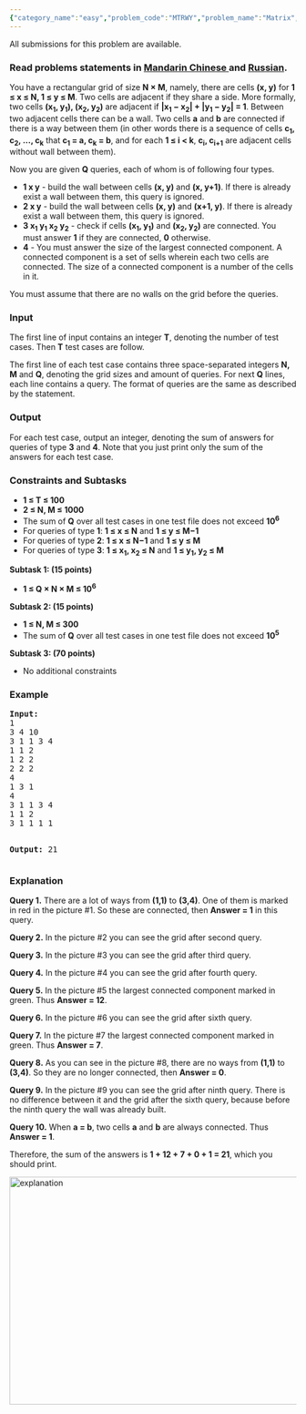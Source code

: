 ```yaml
---
{"category_name":"easy","problem_code":"MTRWY","problem_name":"Matrix","languages_supported":{"0":"ADA","1":"ASM","2":"BASH","3":"BF","4":"C","5":"C99 strict","6":"CAML","7":"CLOJ","8":"CLPS","9":"CPP 4.3.2","10":"CPP 4.9.2","11":"CPP14","12":"CS2","13":"D","14":"ERL","15":"FORT","16":"FS","17":"GO","18":"HASK","19":"ICK","20":"ICON","21":"JAVA","22":"JS","23":"LISP clisp","24":"LISP sbcl","25":"LUA","26":"NEM","27":"NICE","28":"NODEJS","29":"PAS fpc","30":"PAS gpc","31":"PERL","32":"PERL6","33":"PHP","34":"PIKE","35":"PRLG","36":"PYPY","37":"PYTH","38":"PYTH 3.4","39":"RUBY","40":"SCALA","41":"SCM chicken","42":"SCM guile","43":"SCM qobi","44":"ST","45":"TCL","46":"TEXT","47":"WSPC"},"max_timelimit":5,"source_sizelimit":50000,"problem_author":"antoniuk1","problem_tester":"laycurse","date_added":"29-01-2015","tags":{"0":"antoniuk1","1":"easy","2":"march15","3":"union"},"editorial_url":"http://discuss.codechef.com/problems/MTRWY","time":{"view_start_date":1426498200,"submit_start_date":1426498200,"visible_start_date":1426498200,"end_date":1735669800},"layout":"problem"}
---
```

<span class="solution-visible-txt">All submissions for this problem are available.</span><h3> Read problems statements in <a target="_blank" href="http://www.codechef.com/download/translated/MARCH15/mandarin/MTRWY.pdf">Mandarin Chinese </a> and <a target="_blank" href="http://www.codechef.com/download/translated/MARCH15/russian/MTRWY.pdf">Russian</a>.</h3>
<p>You have a rectangular grid of size <b>N × M</b>, namely, there are cells <b>(x, y)</b> for <b>1 ≤ x ≤ N, 1 ≤ y ≤ M</b>. Two cells are adjacent if they share a side. More formally, two cells <b>(x<sub>1</sub>, y<sub>1</sub>), (x<sub>2</sub>, y<sub>2</sub>)</b> are adjacent if <b>|x<sub>1</sub> − x<sub>2</sub>| + |y<sub>1</sub> − y<sub>2</sub>| = 1</b>. Between two adjacent cells there can be a wall. Two cells <b>a</b> and <b>b</b> are connected if there is a way between them (in other words there is a sequence of cells <b>c<sub>1</sub>, c<sub>2</sub>, ..., c<sub>k</sub></b> that <b>c<sub>1</sub> = a, c<sub>k</sub> = b</b>, and for each <b>1 ≤ i &lt; k</b>, <b>c<sub>i</sub>, c<sub>i+1</sub></b> are adjacent cells without wall between them).</p>
<p>Now you are given <b>Q</b> queries, each of whom is of following four types.</p>
<ul>
<li><b>1 x y</b> - build the wall between cells <b>(x, y)</b> and <b>(x, y+1)</b>. If there is already exist a wall between them, this query is ignored.</li>
<li><b>2 x y</b> - build the wall between cells <b>(x, y)</b> and <b>(x+1, y)</b>. If there is already exist a wall between them, this query is ignored.</li>
<li><b>3 x<sub>1</sub> y<sub>1</sub> x<sub>2</sub> y<sub>2</sub></b> - check if cells <b>(x<sub>1</sub>, y<sub>1</sub>)</b> and <b>(x<sub>2</sub>, y<sub>2</sub>)</b> are connected. You must answer <b>1</b> if they are connected, <b>0</b> otherwise.</li>
<li><b>4</b> - You must answer the size of the largest connected component. A connected component is a set of sells wherein each two cells are connected. The size of a connected component is a number of the cells in it.</li>
</ul>
<p>You must assume that there are no walls on the grid before the queries.</p>
<h3>Input</h3>
<p>The first line of input contains an integer <b>T</b>, denoting the number of test cases. Then <b>T</b> test cases are follow.</p>
<p>The first line of each test case contains three space-separated integers <b>N, M</b> and <b>Q</b>, denoting the grid sizes and amount of queries. For next <b>Q</b> lines, each line contains a query. The format of queries are the same as described by the statement.</p>
<h3>Output</h3>
<p>For each test case, output an integer, denoting the sum of answers for queries of type <b>3</b> and <b>4</b>. Note that you just print only the sum of the answers for each test case.</p>
<h3>Constraints and Subtasks</h3>
<ul>
<li><b>1 ≤ T ≤ 100</b></li>
<li><b>2 ≤ N, M ≤ 1000</b></li>
<li>The sum of <b>Q</b> over all test cases in one test file does not exceed <b>10<sup>6</sup></b></li>
<li>For queries of type <b>1</b>: <b>1 ≤ x ≤ N</b> and <b>1 ≤ y ≤ M−1</b></li>
<li>For queries of type <b>2</b>: <b>1 ≤ x ≤ N−1</b> and <b>1 ≤ y ≤ M</b></li>
<li>For queries of type <b>3</b>: <b>1 ≤ x<sub>1</sub>, x<sub>2</sub> ≤ N</b> and <b>1 ≤ y<sub>1</sub>, y<sub>2</sub> ≤ M</b></li>
</ul>
<p></p>
<p><b>Subtask 1: (15 points)</b></p>
<ul>
<li><b>1 ≤ Q × N × M ≤ 10<sup>6</sup></b></li>
</ul>
<p></p>
<p><b>Subtask 2: (15 points)</b></p>
<ul>
<li><b>1 ≤ N, M ≤ 300</b></li>
<li>The sum of <b>Q</b> over all test cases in one test file does not exceed <b>10<sup>5</sup></b></li>
</ul>
<p></p>
<p><b>Subtask 3: (70 points)</b></p>
<ul>
<li>No additional constraints</li>
</ul>
<h3>Example</h3>
<pre><b>Input:</b>
1
3 4 10
3 1 1 3 4
1 1 2
1 2 2
2 2 2
4
1 3 1
4
3 1 1 3 4
1 1 2
3 1 1 1 1

<b>Output:</b>
21
</pre><h3>Explanation</h3>
<p><b>Query 1.</b> There are a lot of ways from <b>(1,1)</b> to <b>(3,4)</b>. One of them is marked in red in the picture #1. So these are connected, then <b>Answer = 1</b> in this query.</p>
<p><b>Query 2.</b> In the picture #2 you can see the grid after second query. </p>
<p><b>Query 3.</b> In the picture #3 you can see the grid after third query. </p>
<p><b>Query 4.</b> In the picture #4 you can see the grid after fourth query.</p>
<p><b>Query 5.</b> In the picture #5 the largest connected component marked in green. Thus <b>Answer = 12</b>.</p>
<p><b>Query 6.</b> In the picture #6 you can see the grid after sixth query.</p>
<p><b>Query 7.</b> In the picture #7 the largest connected component marked in green. Thus <b>Answer = 7</b>.</p>
<p><b>Query 8.</b> As you can see in the picture #8, there are no ways from <b>(1,1)</b> to <b>(3,4)</b>. So they are no longer connected, then <b>Answer = 0</b>.</p>
<p><b>Query 9.</b> In the picture #9 you can see the grid after ninth query. There is no difference between it and the grid after the sixth query, because before the ninth query the wall was already built.</p>
<p><b>Query 10.</b> When <b>a = b</b>, two cells <b>a</b> and <b>b</b> are always connected. Thus <b>Answer = 1</b>.</p>
<p>Therefore, the sum of the answers is <b>1 + 12 + 7 + 0 + 1 = 21</b>, which you should print.</p>
<p><img src="/download/extimages/bec647a1cb00760db4257697e654151e.png" width="600" height="400" alt="explanation" /> </p>
